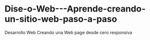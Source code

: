 # Dise-o-Web---Aprende-creando-un-sitio-web-paso-a-paso
Desarrollo Web
Creando una Web page desde cero responsiva
